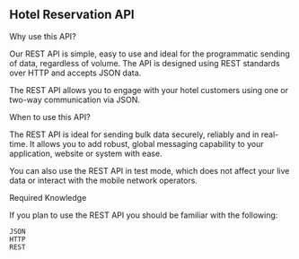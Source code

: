 <h2>Hotel Reservation API</h2>
Why use this API?

Our REST API is simple, easy to use and ideal for the programmatic sending of data, regardless of volume. The API is designed using REST standards over HTTP and accepts JSON data.

The REST API allows you to engage with your hotel customers using one or two-way communication via JSON.

When to use this API?

The REST API is ideal for sending bulk data securely, reliably and in real-time. It allows you to add robust, global messaging capability to your application, website or system with ease.

You can also use the REST API in test mode, which does not affect your live data or interact with the mobile network operators.

Required Knowledge

If you plan to use the REST API you should be familiar with the following:

    JSON
    HTTP
    REST

